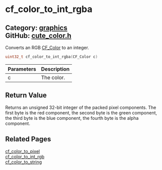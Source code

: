 [](../header.md ':include')

# cf_color_to_int_rgba

Category: [graphics](https://github.com/RandyGaul/cute_framework/blob/master/docs/api_reference?id=graphics)  
GitHub: [cute_color.h](https://github.com/RandyGaul/cute_framework/blob/master/include/cute_color.h)  
---

Converts an RGB [CF_Color](https://github.com/RandyGaul/cute_framework/blob/master/docs/graphics/cf_color.md) to an integer.

```cpp
uint32_t cf_color_to_int_rgba(CF_Color c)
```

Parameters | Description
--- | ---
c | The color.

## Return Value

Returns an unsigned 32-bit integer of the packed pixel components. The first byte is the red component, the second byte is
the green component, the third byte is the blue component, the fourth byte is the alpha component.

## Related Pages

[cf_color_to_pixel](https://github.com/RandyGaul/cute_framework/blob/master/docs/graphics/cf_color_to_pixel.md)  
[cf_color_to_int_rgb](https://github.com/RandyGaul/cute_framework/blob/master/docs/graphics/cf_color_to_int_rgb.md)  
[cf_color_to_string](https://github.com/RandyGaul/cute_framework/blob/master/docs/graphics/cf_color_to_string.md)  
